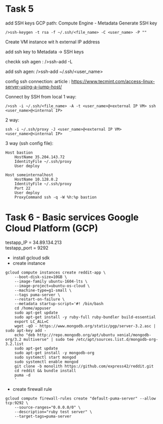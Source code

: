 # Task 5
add SSH keys
GCP path: Compute Engine - Metadata
Generate SSH key
```
/>ssh-keygen -t rsa -f ~/.ssh/<file_name> -C <user_name> -P ""
```
Create VM instance wit h external IP address

add ssh key to Metadata -> SSH keys

checkk ssh agen :
/>ssh-add -L

add ssh agen:
/>ssh-add ~/.ssh/<user_name>

config ssh connection:
article : https://www.tecmint.com/access-linux-server-using-a-jump-host/

Connect by SSH from local
1 way:
```
/>ssh -i ~/.ssh/<file_name> -A -t <user_name>@<external IP VM> ssh <user_name>@<internal IP>
```
2 way:
```
ssh -i ~/.ssh/proxy -J <user_name>@<external IP VM> <user_name>@<internal IP>
```
3 way (ssh config file):
```
Host bastion
	HostName 35.204.143.72
	IdentityFile ~/.ssh/proxy
	User deploy

Host someinternalhost
	HostName 10.128.0.2
	IdentityFile ~/.ssh/proxy
	Port 22
	User deploy
	ProxyCommand ssh -q -W %h:%p bastion
```

# Task 6 - Basic services Google Cloud Platform (GCP)
testapp_IP = 34.89.134.213<br>
testapp_port = 9292

- install gcloud sdk
- create instance 
```
gcloud compute instances create reddit-app \
	--boot-disk-size=10GB \
	--image-family ubuntu-1604-lts \
	--image-project=ubuntu-os-cloud \
	--machine-type=g1-small \
	--tags puma-server \
	--restart-on-failure \
	--metadata startup-script='#! /bin/bash
	cd /home/appuser
	sudo apt-get update	
	sudo apt-get install -y ruby-full ruby-bundler build-essential
	export LC_ALL=C
	wget -qO - https://www.mongodb.org/static/pgp/server-3.2.asc | sudo apt-key add -
	echo "deb http://repo.mongodb.org/apt/ubuntu xenial/mongodb-org/3.2 multiverse" | sudo tee /etc/apt/sources.list.d/mongodb-org-3.2.list
	sudo apt-get update
	sudo apt-get install -y mongodb-org
	sudo systemctl start mongod
	sudo systemctl enable mongod
	git clone -b monolith https://github.com/express42/reddit.git
	cd reddit && bundle install
	puma -d
	'
```
- create firewall rule
```
gcloud compute firewall-rules create "default-puma-server" --allow tcp:9292 \
	--source-ranges="0.0.0.0/0" \
	--description="ruby test server" \
	--target-tags=puma-server
```